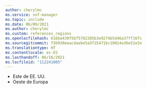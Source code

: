 ```yaml
---
author: cherylmc
ms.service: vnf-manager
ms.topic: include
ms.date: 06/09/2021
ms.author: cherylmc
ms.custom: references_regions
ms.openlocfilehash: 616ba439f5bf5782205b3e9274b5d46a37ff16fc
ms.sourcegitcommit: f3b930eeacdaebe5a5f25471bc10014a36e52e5e
ms.translationtype: HT
ms.contentlocale: es-ES
ms.lasthandoff: 06/16/2021
ms.locfileid: "112241005"
---
```

* Este de EE. UU.
* Oeste de Europa
